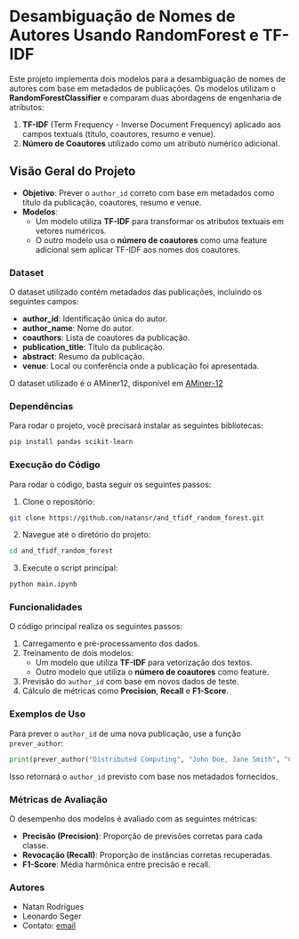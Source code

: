 # Desambiguação de Nomes de Autores Usando RandomForest e TF-IDF

Este projeto implementa dois modelos para a desambiguação de nomes de autores com base em metadados de publicações. Os modelos utilizam o **RandomForestClassifier** e comparam duas abordagens de engenharia de atributos:
1. **TF-IDF** (Term Frequency - Inverse Document Frequency) aplicado aos campos textuais (título, coautores, resumo e venue).
2. **Número de Coautores** utilizado como um atributo numérico adicional.

## Visão Geral do Projeto

- **Objetivo**: Prever o `author_id` correto com base em metadados como título da publicação, coautores, resumo e venue.
- **Modelos**:
  - Um modelo utiliza **TF-IDF** para transformar os atributos textuais em vetores numéricos.
  - O outro modelo usa o **número de coautores** como uma feature adicional sem aplicar TF-IDF aos nomes dos coautores.

### Dataset

O dataset utilizado contém metadados das publicações, incluindo os seguintes campos:
- **author_id**: Identificação única do autor.
- **author_name**: Nome do autor.
- **coauthors**: Lista de coautores da publicação.
- **publication_title**: Título da publicação.
- **abstract**: Resumo da publicação.
- **venue**: Local ou conferência onde a publicação foi apresentada.

O dataset utilizado é o AMiner12, disponível em [AMiner-12](https://www.aminer.cn/disambiguation)

### Dependências

Para rodar o projeto, você precisará instalar as seguintes bibliotecas:

```bash
pip install pandas scikit-learn
```

### Execução do Código

Para rodar o código, basta seguir os seguintes passos:

1. Clone o repositório:

```bash
git clone https://github.com/natansr/and_tfidf_random_forest.git
```

2. Navegue até o diretório do projeto:

```bash
cd and_tfidf_random_forest
```

3. Execute o script principal:

```bash
python main.ipynb
```

### Funcionalidades

O código principal realiza os seguintes passos:

1. Carregamento e pré-processamento dos dados.
2. Treinamento de dois modelos:
   - Um modelo que utiliza **TF-IDF** para vetorização dos textos.
   - Outro modelo que utiliza o **número de coautores** como feature.
3. Previsão do `author_id` com base em novos dados de teste.
4. Cálculo de métricas como **Precision**, **Recall** e **F1-Score**.

### Exemplos de Uso

Para prever o `author_id` de uma nova publicação, use a função `prever_author`:

```python
print(prever_author("Distributed Computing", "John Doe, Jane Smith", "CCGRID", "An abstract about computing", 2, usar_tfidf=True))
```

Isso retornará o `author_id` previsto com base nos metadados fornecidos.

### Métricas de Avaliação

O desempenho dos modelos é avaliado com as seguintes métricas:

- **Precisão (Precision)**: Proporção de previsões corretas para cada classe.
- **Revocação (Recall)**: Proporção de instâncias corretas recuperadas.
- **F1-Score**: Média harmônica entre precisão e recall.

### Autores

- Natan Rodrigues
- Leonardo Seger
- Contato: [email](mailto:natan5souza@gmail.com)
